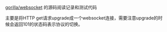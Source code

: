 
[gorilla/websocket](https://github.com/gorilla/websocket) 的源码阅读记录和测试代码

主要是将HTTP get请求upgrade成一个websocket连接，需要注意upgrade的时候会返回101的状态码表示协议的切换。


